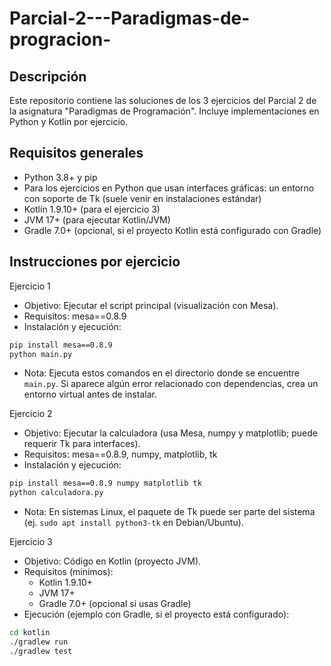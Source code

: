 # Parcial-2---Paradigmas-de-progracion-

Descripción
------------
Este repositorio contiene las soluciones de los 3 ejercicios del Parcial 2 de la asignatura "Paradigmas de Programación". Incluye implementaciones en Python y Kotlin por ejercicio.

Requisitos generales
--------------------
- Python 3.8+ y pip
- Para los ejercicios en Python que usan interfaces gráficas: un entorno con soporte de Tk (suele venir en instalaciones estándar)
- Kotlin 1.9.10+ (para el ejercicio 3)
- JVM 17+ (para ejecutar Kotlin/JVM)
- Gradle 7.0+ (opcional, si el proyecto Kotlin está configurado con Gradle)

Instrucciones por ejercicio
---------------------------

Ejercicio 1
- Objetivo: Ejecutar el script principal (visualización con Mesa).
- Requisitos: mesa==0.8.9
- Instalación y ejecución:
```bash
pip install mesa==0.8.9
python main.py
```
- Nota: Ejecuta estos comandos en el directorio donde se encuentre `main.py`. Si aparece algún error relacionado con dependencias, crea un entorno virtual antes de instalar.

Ejercicio 2
- Objetivo: Ejecutar la calculadora (usa Mesa, numpy y matplotlib; puede requerir Tk para interfaces).
- Requisitos: mesa==0.8.9, numpy, matplotlib, tk
- Instalación y ejecución:
```bash
pip install mesa==0.8.9 numpy matplotlib tk
python calculadora.py
```
- Nota: En sistemas Linux, el paquete de Tk puede ser parte del sistema (ej. `sudo apt install python3-tk` en Debian/Ubuntu).

Ejercicio 3
- Objetivo: Código en Kotlin (proyecto JVM).
- Requisitos (mínimos):
  - Kotlin 1.9.10+
  - JVM 17+
  - Gradle 7.0+ (opcional si usas Gradle)
- Ejecución (ejemplo con Gradle, si el proyecto está configurado):
```bash
cd kotlin
./gradlew run        
./gradlew test
```
